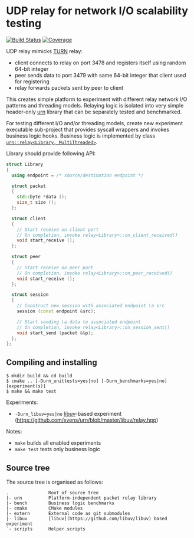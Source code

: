 # UDP relay for network I/O scalability testing

[![Build Status](https://travis-ci.org/svens/urn.svg?branch=master)](https://travis-ci.org/svens/urn)
[![Coverage](https://coveralls.io/repos/github/svens/urn/badge.svg?branch=master)](https://coveralls.io/github/svens/urn?branch=master)

UDP relay mimicks [TURN](https://tools.ietf.org/html/rfc5766) relay:
* client connects to relay on port 3478 and registers itself using random
  64-bit integer
* peer sends data to port 3479 with same 64-bit integer that client used for
  registering
* relay forwards packets sent by peer to client

This creates simple platform to experiment with different relay network I/O
patterns and threading models. Relaying logic is isolated into very simple
header-only [urn]( https://github.com/svens/urn/blob/master/urn/relay.hpp)
library that can be separately tested and benchmarked.

For testing different I/O and/or threading models, create new experiment
executable sub-project that provides syscall wrappers and invokes business
logic hooks. Business logic is implemented by class [`urn::relay<Library,
MultiThreaded>`](https://github.com/svens/urn/blob/92a415c59cb221159f134a3629ee90664ef5fa2e/urn/relay.hpp#L19).

Library should provide following API:
```cpp
struct Library
{
  using endpoint = /* source/destination endpoint */

  struct packet
  {
    std::byte *data ();
    size_t size ();
  };

  struct client
  {
    // Start receive on client port
    // On completion, invoke relay<Library>::on_client_received()
    void start_receive ();
  };

  struct peer
  {
    // Start receive on peer port
    // On completion, invoke relay<Library>::on_peer_received()
    void start_receive ();
  };

  struct session
  {
    // Construct new session with associated endpoint \a src
    session (const endpoint &src);

    // Start sending \a data to associated endpoint
    // On completion, invoke relay<Library>::on_session_sent()
    void start_send (packet &&p);
  };
};
```


## Compiling and installing

    $ mkdir build && cd build
    $ cmake .. [-Durn_unittests=yes|no] [-Durn_benchmarks=yes|no] [experiment(s)]
    $ make && make test

Experiments:
* `-Durn_libuv=yes|no`
  [libuv](https://github.com/libuv/libuv)-based experiment
  (https://github.com/svens/urn/blob/master/libuv/relay.hpp)

Notes:
* `make` builds all enabled experiments
* `make test` tests only business logic


## Source tree

The source tree is organised as follows:

    .               Root of source tree
    |- urn          Platform-independent packet relay library
    |- bench        Business logic benchmarks
    |- cmake        CMake modules
    |- extern       External code as git submodules
    |- libuv        [libuv](https://github.com/libuv/libuv) based experiment
    `- scripts      Helper scripts
